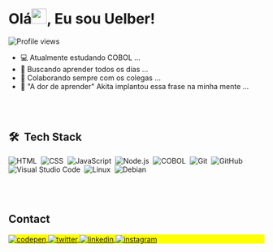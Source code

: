 <!--<img align="right" height="590em" src="https://i.imgur.com/7BJy9zb.png"/> -->
<h1 align="left">Olá<img src="https://raw.githubusercontent.com/kaueMarques/kaueMarques/master/hi.gif" height="30px">, Eu sou Uelber!</h1>
<p align="left"> <img src="https://komarev.com/ghpvc/?username=uelberbell&color=yellow" alt="Profile views" /> </p>

- 💻 Atualmente estudando COBOL ...
- 🔭 Buscando aprender todos os dias ...
- 👯 Colaborando sempre com os colegas ...
- 🤔 "A dor de aprender" Akita implantou essa frase na minha mente ...

<br><br>

## 🛠 &nbsp;Tech Stack

![HTML](https://img.shields.io/badge/-HTML-05122A?style=flat&logo=HTML5)&nbsp;
![CSS](https://img.shields.io/badge/-CSS-05122A?style=flat&logo=CSS3&logoColor=1572B6)&nbsp;
![JavaScript](https://img.shields.io/badge/-JavaScript-05122A?style=flat&logo=javascript)&nbsp;
![Node.js](https://img.shields.io/badge/-Node.js-05122A?style=flat&logo=node.js)&nbsp;
![COBOL](https://img.shields.io/badge/-COBOL-05122A?style=flat&logo=COBOL)&nbsp;
![Git](https://img.shields.io/badge/-Git-05122A?style=flat&logo=git)&nbsp;
![GitHub](https://img.shields.io/badge/-GitHub-05122A?style=flat&logo=github)&nbsp;
![Visual Studio Code](https://img.shields.io/badge/-Visual%20Studio%20Code-05122A?style=flat&logo=visual-studio-code&logoColor=007ACC)&nbsp;
![Linux](https://img.shields.io/badge/-Linux-05122A?style=flat&logo=linux)&nbsp;
![Debian](https://img.shields.io/badge/-Debian-05122A?style=flat&logo=debian)&nbsp;


<br><br>

## Contact

<p align="left" style="background:yellow">
<a href="https://codepen.io/uelberbell" target="_blank">
  <img align="center" src="https://img.shields.io/badge/-uelberbell-05122A?style=flat&logo=codepen" alt="codepen"/>
</a>
  <a href="https://twitter.com/uelberbell" target="_blank">
  <img align="center" src="https://img.shields.io/badge/-uelberbell-05122A?style=flat&logo=twitter" alt="twitter"/>  
</a>
<a href="https://www.linkedin.com/in/uelber-pereira-914b51142/" target="_blank">
  <img align="center" src="https://img.shields.io/badge/-uelberbell-05122A?style=flat&logo=linkedin" alt="linkedin"/>
</a>
<a href="https://instagram.com/uelberbell" target="_blank">
 <img align="center" src="https://img.shields.io/badge/-uelberbell-05122A?style=flat&logo=instagram" alt="instagram"/>
</a>

  
<br><br>
<!-- 
## ⚙️ &nbsp;GitHub Analytics

<p align="left">
<img width="300em" src="https://github-readme-stats.vercel.app/api?username=uelberbell&show_icons=true&theme=vision-friendly-dark" alt="uelberbell's stats"/>
<img width="300em" src="https://github-readme-stats.vercel.app/api/top-langs/?username=uelberbell&layout=compact&theme=vision-friendly-dark" alt="uelberbell's most languages"/>
</p>

<br><br>
